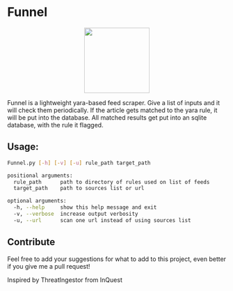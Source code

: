 
# Funnel

<p align="center">
    <img src="https://user-images.githubusercontent.com/7833164/55665412-1ca67180-580d-11e9-8e63-c09f83d919da.png" height="150"  width="150"></img>
</p>


Funnel is a lightweight yara-based feed scraper. Give a list of inputs and it will check them periodically. If the article gets matched to the yara rule, it will be put into the database. All matched results get put into an sqlite database, with the rule it flagged. 


## Usage:

```bash
Funnel.py [-h] [-v] [-u] rule_path target_path

positional arguments:
  rule_path      path to directory of rules used on list of feeds
  target_path    path to sources list or url

optional arguments:
  -h, --help     show this help message and exit
  -v, --verbose  increase output verbosity
  -u, --url      scan one url instead of using sources list
```


## Contribute

Feel free to add your suggestions for what to add to this project, even better if you give me a pull request!


Inspired by ThreatIngestor from InQuest

